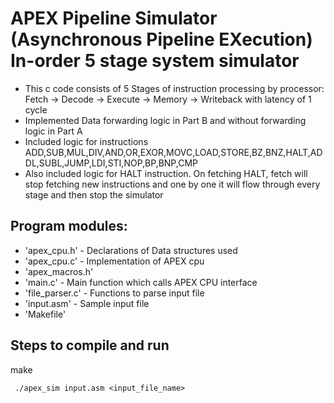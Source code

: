 # APEX Pipeline Simulator (Asynchronous Pipeline EXecution) In-order 5 stage system simulator

 - This c code consists of 5 Stages of instruction processing by processor: Fetch -> Decode -> Execute -> Memory -> Writeback with latency of 1 cycle
 - Implemented Data forwarding logic in Part B and without forwarding logic in Part A
 - Included logic for instructions ADD,SUB,MUL,DIV,AND,OR,EXOR,MOVC,LOAD,STORE,BZ,BNZ,HALT,ADDL,SUBL,JUMP,LDI,STI,NOP,BP,BNP,CMP
 - Also included logic for HALT instruction. On fetching HALT, fetch will stop fetching new instructions and one by one it will flow through every stage and then stop the simulator

## Program modules:

 - 'apex_cpu.h' - Declarations of Data structures used
 - 'apex_cpu.c' - Implementation of APEX cpu
 - 'apex_macros.h' 
 - 'main.c' - Main function which calls APEX CPU interface
 - 'file_parser.c' - Functions to parse input file
 - 'input.asm' - Sample input file
 - 'Makefile'

## Steps to compile and run

 make
```
 ./apex_sim input.asm <input_file_name>
